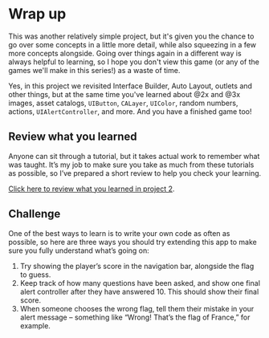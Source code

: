 # Wrap up

<!-- YOUTUBE: w0ktVEpGet4 -->

This was another relatively simple project, but it's given you the chance to go over some concepts in a little more detail, while also squeezing in a few more concepts alongside. Going over things again in a different way is always helpful to learning, so I hope you don't view this game (or any of the games we'll make in this series!) as a waste of time.

Yes, in this project we revisited Interface Builder, Auto Layout, outlets and other things, but at the same time you've learned about @2x and @3x images, asset catalogs, `UIButton`, `CALayer`, `UIColor`, random numbers, actions, `UIAlertController`, and more. And you have a finished game too!


## Review what you learned

Anyone can sit through a tutorial, but it takes actual work to remember what was taught. It’s my job to make sure you take as much from these tutorials as possible, so I’ve prepared a short review to help you check your learning.

[Click here to review what you learned in project 2](/review/hws/project-2-guess-the-flag).


## Challenge

One of the best ways to learn is to write your own code as often as possible, so here are three ways you should try extending this app to make sure you fully understand what’s going on:

1. Try showing the player’s score in the navigation bar, alongside the flag to guess.
2. Keep track of how many questions have been asked, and show one final alert controller after they have answered 10. This should show their final score.
3. When someone chooses the wrong flag, tell them their mistake in your alert message – something like “Wrong! That’s the flag of France,” for example.
